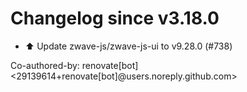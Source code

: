 # Changelog since v3.18.0
- ⬆️ Update zwave-js/zwave-js-ui to v9.28.0 (#738)

Co-authored-by: renovate[bot] <29139614+renovate[bot]@users.noreply.github.com> 

